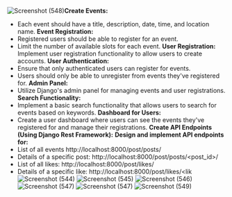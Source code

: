 ![Screenshot (548)](https://github.com/abidplabon/InstagramDjango/assets/54079464/568b7269-4301-45ac-b655-3b3704da83ae)**Create Events:**
- Each event should have a title, description, date, time, and location name.
**Event Registration:**
- Registered users should be able to register for an event.
- Limit the number of available slots for each event.
**User Registration:**
Implement user registration functionality to allow users to create accounts.
**User Authentication:**
- Ensure that only authenticated users can register for events.
- Users should only be able to unregister from events they've registered for.
**Admin Panel:**
- Utilize Django's admin panel for managing events and user registrations.
**Search Functionality:**
- Implement a basic search functionality that allows users to search for events based on keywords.
**Dashboard for Users:**
- Create a user dashboard where users can see the events they've registered for and manage their 
registrations.
**Create API Endpoints (Using Django Rest Framework):**
**Design and implement API endpoints for:**
- List of all events http://localhost:8000/post/posts/
- Details of a specific post: http://localhost:8000/post/posts/<post_id>/
- List of all likes: http://localhost:8000/post/likes/
- Details of a specific like: http://localhost:8000/post/likes/<lik
![Screenshot (544)](https://github.com/abidplabon/InstagramDjango/assets/54079464/e7fe6fad-6449-42c6-97e3-cc4f19556a45)
![Screenshot (545)](https://github.com/abidplabon/InstagramDjango/assets/54079464/3a3c5e34-2aae-4524-8c89-da997765f433)
![Screenshot (546)](https://github.com/abidplabon/InstagramDjango/assets/54079464/f95c4fe0-f640-4ebc-9eb6-d67ef27e1280)
![Screenshot (547)](https://github.com/abidplabon/InstagramDjango/assets/54079464/edd99830-5cb1-40dd-9405-ca1d454cfb90)
![Screenshot (547)](https://github.com/abidplabon/InstagramDjango/assets/54079464/38ead3ae-e713-491e-9ae0-f281fb7d83b6)
![Screenshot (549)](https://github.com/abidplabon/InstagramDjango/assets/54079464/45d38648-8be7-45cb-a634-e7750b909c2c)


